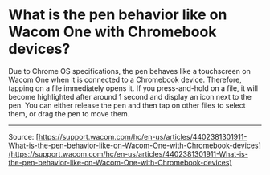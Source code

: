 # What is the pen behavior like on Wacom One with Chromebook devices?

Due to Chrome OS specifications, the pen behaves like a touchscreen on Wacom One when it is connected to a Chromebook device. Therefore, tapping on a file immediately opens it. If you press-and-hold on a file, it will become highlighted after around 1 second and display an icon next to the pen. You can either release the pen and then tap on other files to select them, or drag the pen to move them.

---
Source: [https://support.wacom.com/hc/en-us/articles/4402381301911-What-is-the-pen-behavior-like-on-Wacom-One-with-Chromebook-devices](https://support.wacom.com/hc/en-us/articles/4402381301911-What-is-the-pen-behavior-like-on-Wacom-One-with-Chromebook-devices)
